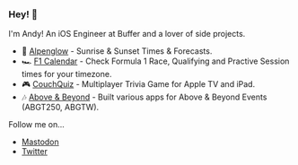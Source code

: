 ### Hey! 👋

I'm Andy! An iOS Engineer at Buffer and a lover of side projects.

- 🌅 [Alpenglow](https://alpenglowapp.com) - Sunrise & Sunset Times & Forecasts.
- 🏎 [F1 Calendar](https://f1calendar.com) - Check Formula 1 Race, Qualifying and Practive Session times for your timezone.
- 🎮 [CouchQuiz](https://couchquiz.tv) - Multiplayer Trivia Game for Apple TV and iPad.
- 🎶 [Above & Beyond](https://apps.apple.com/us/app/abgtw/id1473014771) - Built various apps for Above & Beyond Events (ABGT250, ABGTW).


Follow me on...
- [Mastodon](https://mastodon.social/@ay8s)
- [Twitter](https://twitter.com/ay8s)
